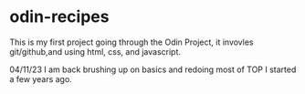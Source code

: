 # odin-recipes
This is my first project going through the Odin Project, it invovles git/github,and using html, css, and javascript.


04/11/23 I am back brushing up on basics and redoing most of TOP I started a few years ago.